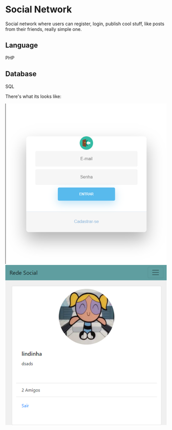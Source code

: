 # Social Network
Social network where users can register, login, publish cool stuff, like posts from their friends, really simple one. 

## Language
PHP

## Database
SQL

There's what its looks like:

![index](index.png)
![feed](feed.png)